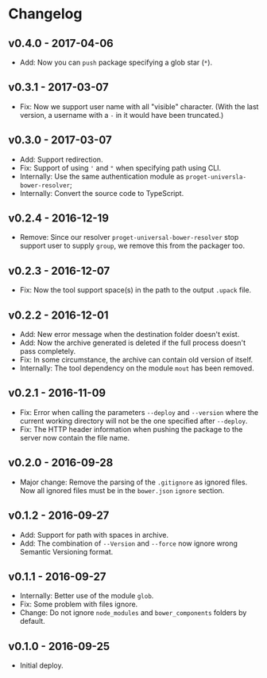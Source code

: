# Changelog

## v0.4.0 - 2017-04-06

- Add: Now you can `push` package specifying a glob star (`*`).

## v0.3.1 - 2017-03-07

- Fix: Now we support user name with all "visible" character. (With the last version, a username with a `-` in it would have been truncated.)

## v0.3.0 - 2017-03-07

- Add: Support redirection.
- Fix: Support of using `'` and `"` when specifying path using CLI.
- Internally: Use the same authentication module as `proget-universla-bower-resolver`;
- Internally: Convert the source code to TypeScript. 

## v0.2.4 - 2016-12-19

- Remove: Since our resolver `proget-universal-bower-resolver` stop support user to supply `group`, we remove this from the packager too.

## v0.2.3 - 2016-12-07

- Fix: Now the tool support space(s) in the path to the output `.upack` file.

## v0.2.2 - 2016-12-01

- Add: New error message when the destination folder doesn't exist.
- Add: Now the archive generated is deleted if the full process doesn't pass completely.
- Fix: In some circumstance, the archive can contain old version of itself.
- Internally: The tool dependency on the module `mout` has been removed.

## v0.2.1 - 2016-11-09

- Fix: Error when calling the parameters `--deploy` and `--version` where the current working directory will not be the one specified after `--deploy`.
- Fix: The HTTP header information when pushing the package to the server now contain the file name.

## v0.2.0 - 2016-09-28

- Major change: Remove the parsing of the `.gitignore` as ignored files. Now all ignored files must be in the `bower.json` `ignore` section.

## v0.1.2 - 2016-09-27

- Add: Support for path with spaces in archive.
- Add: The combination of `--Version` and `--force` now ignore wrong Semantic Versioning format.

## v0.1.1 - 2016-09-27

- Internally: Better use of the module `glob`.
- Fix: Some problem with files ignore.
- Change: Do not ignore `node_modules` and `bower_components` folders by default.

## v0.1.0 - 2016-09-25

- Initial deploy.
